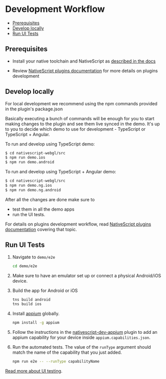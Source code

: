 # Development Workflow

<!-- TOC depthFrom:2 -->

- [Prerequisites](#prerequisites)
- [Develop locally](#develop-locally)
- [Run UI Tests](#run-ui-tests)

<!-- /TOC -->


## Prerequisites

* Install your native toolchain and NativeScript as [described in the docs](https://docs.nativescript.org/start/quick-setup)

* Review [NativeScript plugins documentation](https://docs.nativescript.org/plugins/plugins) for more details on plugins development


## Develop locally

For local development we recommend using the npm commands provided in the plugin's package.json

Basically executing a bunch of commands will be enough for you to start making changes to the plugin and see them live synced in the demo. It's up to you to decide which demo to use for development - TypeScript or TypeScript + Angular.


To run and develop using TypeScript demo:
```bash
$ cd nativescript-webgl/src
$ npm run demo.ios
$ npm run demo.android
```

To run and develop using TypeScript + Angular demo:
```bash
$ cd nativescript-webgl/src
$ npm run demo.ng.ios
$ npm run demo.ng.android
```

After all the changes are done make sure to 
- test them in all the demo apps 
- run the UI tests.

For details on plugins development workflow, read [NativeScript plugins documentation](https://docs.nativescript.org/plugins/building-plugins#step-2-set-up-a-development-workflow) covering that topic.


## Run UI Tests

1. Navigate to `demo/e2e`
    ``` bash
    cd demo/e2e
    ```

2. Make sure to have an emulator set up or connect a physical Android/iOS device.

3. Build the app for Android or iOS
    ```bash
    tns build android
    tns build ios
    ```
4. Install [appium](http://appium.io/) globally.
    ``` bash
    npm install -g appium
    ```

5. Follow the instructions in the [nativescript-dev-appium](https://github.com/nativescript/nativescript-dev-appium#custom-appium-capabilities) plugin to add an appium capability for your device inside `appium.capabilities.json`.

7. Run the automated tests. The value of the `runType` argument should match the name of the capability that you just added.
    ``` bash
    npm run e2e -- --runType capabilityName
    ```

[Read more about UI testing](https://docs.nativescript.org/plugins/ui-tests).